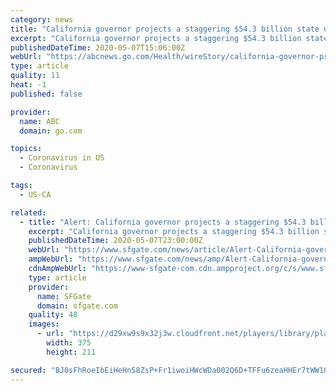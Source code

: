 ```yaml
---
category: news
title: "California governor projects a staggering $54.3 billion state deficit and 18% unemployment rate because of coronavirus"
excerpt: "California governor projects a staggering $54.3 billion state deficit and 18% unemployment rate because of coronavirus"
publishedDateTime: 2020-05-07T15:06:00Z
webUrl: "https://abcnews.go.com/Health/wireStory/california-governor-projects-staggering-543-billion-state-deficit-70555680"
type: article
quality: 11
heat: -1
published: false

provider:
  name: ABC
  domain: go.com

topics:
  - Coronavirus in US
  - Coronavirus

tags:
  - US-CA

related:
  - title: "Alert: California governor projects a staggering $54.3 billion state deficit and 18% unemployment rate because of coronavirus"
    excerpt: "California governor projects a staggering $54.3 billion state deficit and 18% unemployment rate because of coronavirus."
    publishedDateTime: 2020-05-07T23:00:00Z
    webUrl: "https://www.sfgate.com/news/article/Alert-California-governor-projects-a-staggering-15253685.php"
    ampWebUrl: "https://www.sfgate.com/news/amp/Alert-California-governor-projects-a-staggering-15253685.php"
    cdnAmpWebUrl: "https://www-sfgate-com.cdn.ampproject.org/c/s/www.sfgate.com/news/amp/Alert-California-governor-projects-a-staggering-15253685.php"
    type: article
    provider:
      name: SFGate
      domain: sfgate.com
    quality: 48
    images:
      - url: "https://d29xw9s9x32j3w.cloudfront.net/players/library/placeholder.png"
        width: 375
        height: 211

secured: "BJ0sFhRoeIbEiHeHnS8ZsP+Fr1iwoiHWcWDa002Q6D+TFFu6zeaHHEr7tWW1O731dp7Wt3EfSKYV8cRtXxxXJCMHliuu6YuoXYMrFwUlUPROFfKkgVY5mp3YFTMIXYtTDP0FOOHaoqtM8vXJfSn27Y4bWwZiJZMWKbPEHydwXJpETk2zPeSkW2koKQnonnolUGgZCtMdtayTA5cfx+Ukf7iv/gV51YIv13Z9K3js1LBShQ5efvv3IDiQ+zcVLjEI2q2IbVvCAE86ir7XZCS9/4y1KEMmBz3sneZpQj9LIMmEGL6GDQCvgKgTmT9Sws0A;2GeQE0cjtlEhR3y6vw0IIg=="
---
```


